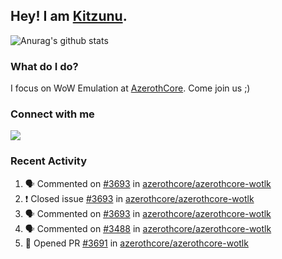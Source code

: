## Hey! I am [Kitzunu](https://Github.com/Kitzunu).

![Anurag's github stats](https://github-readme-stats.kitzunu.vercel.app/api?username=Kitzunu&show_icons=true)

### What do I do?

I focus on WoW Emulation at [AzerothCore](https://Github.com/AzerothCore). Come join us ;)

### Connect with me
[![](https://img.shields.io/badge/AzerothCore%20Discord-Connect%20with%20me!-green)](https://discord.com/invite/gkt4y2x)

### Recent Activity

<!--START_SECTION:activity-->
1. 🗣 Commented on [#3693](https://github.com/azerothcore/azerothcore-wotlk/issues/3693) in [azerothcore/azerothcore-wotlk](https://github.com/azerothcore/azerothcore-wotlk)
2. ❗️ Closed issue [#3693](https://github.com/azerothcore/azerothcore-wotlk/issues/3693) in [azerothcore/azerothcore-wotlk](https://github.com/azerothcore/azerothcore-wotlk)
3. 🗣 Commented on [#3693](https://github.com/azerothcore/azerothcore-wotlk/issues/3693) in [azerothcore/azerothcore-wotlk](https://github.com/azerothcore/azerothcore-wotlk)
4. 🗣 Commented on [#3488](https://github.com/azerothcore/azerothcore-wotlk/issues/3488) in [azerothcore/azerothcore-wotlk](https://github.com/azerothcore/azerothcore-wotlk)
5. 💪 Opened PR [#3691](https://github.com/azerothcore/azerothcore-wotlk/pull/3691) in [azerothcore/azerothcore-wotlk](https://github.com/azerothcore/azerothcore-wotlk)
<!--END_SECTION:activity-->
